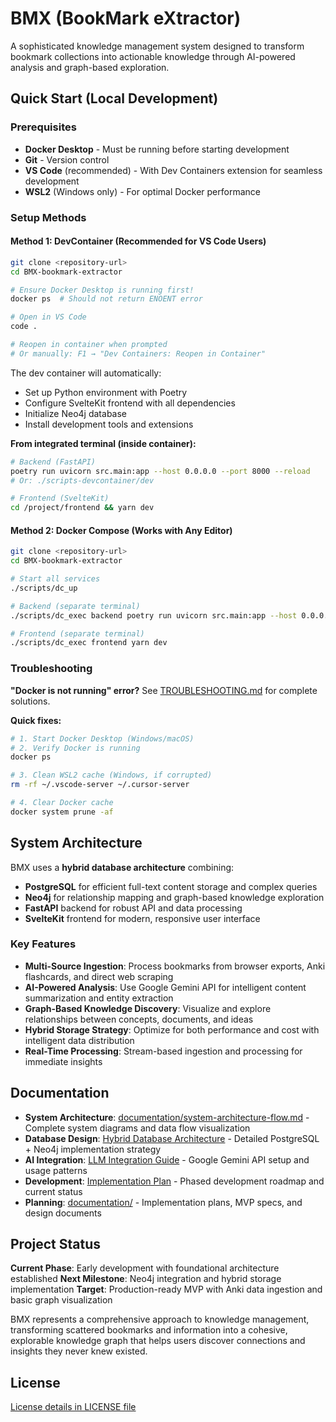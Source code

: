# BMX (BookMark eXtractor)

A sophisticated knowledge management system designed to transform bookmark collections into actionable knowledge through AI-powered analysis and graph-based exploration.

## Quick Start (Local Development)

### Prerequisites
- **Docker Desktop** - Must be running before starting development
- **Git** - Version control
- **VS Code** (recommended) - With Dev Containers extension for seamless development
- **WSL2** (Windows only) - For optimal Docker performance

### Setup Methods

#### Method 1: DevContainer (Recommended for VS Code Users)
```bash
git clone <repository-url>
cd BMX-bookmark-extractor

# Ensure Docker Desktop is running first!
docker ps  # Should not return ENOENT error

# Open in VS Code
code .

# Reopen in container when prompted
# Or manually: F1 → "Dev Containers: Reopen in Container"
```

The dev container will automatically:
- Set up Python environment with Poetry
- Configure SvelteKit frontend with all dependencies
- Initialize Neo4j database
- Install development tools and extensions

**From integrated terminal (inside container):**
```bash
# Backend (FastAPI)
poetry run uvicorn src.main:app --host 0.0.0.0 --port 8000 --reload
# Or: ./scripts-devcontainer/dev

# Frontend (SvelteKit)
cd /project/frontend && yarn dev
```

#### Method 2: Docker Compose (Works with Any Editor)
```bash
git clone <repository-url>
cd BMX-bookmark-extractor

# Start all services
./scripts/dc_up

# Backend (separate terminal)
./scripts/dc_exec backend poetry run uvicorn src.main:app --host 0.0.0.0 --port 8000 --reload

# Frontend (separate terminal)
./scripts/dc_exec frontend yarn dev
```

### Troubleshooting
**"Docker is not running" error?** See [TROUBLESHOOTING.md](TROUBLESHOOTING.md) for complete solutions.

**Quick fixes:**
```bash
# 1. Start Docker Desktop (Windows/macOS)
# 2. Verify Docker is running
docker ps

# 3. Clean WSL2 cache (Windows, if corrupted)
rm -rf ~/.vscode-server ~/.cursor-server

# 4. Clear Docker cache
docker system prune -af
```

## System Architecture

BMX uses a **hybrid database architecture** combining:
- **PostgreSQL** for efficient full-text content storage and complex queries
- **Neo4j** for relationship mapping and graph-based knowledge exploration
- **FastAPI** backend for robust API and data processing
- **SvelteKit** frontend for modern, responsive user interface

### Key Features

*   **Multi-Source Ingestion**: Process bookmarks from browser exports, Anki flashcards, and direct web scraping
*   **AI-Powered Analysis**: Use Google Gemini API for intelligent content summarization and entity extraction
*   **Graph-Based Knowledge Discovery**: Visualize and explore relationships between concepts, documents, and ideas
*   **Hybrid Storage Strategy**: Optimize for both performance and cost with intelligent data distribution
*   **Real-Time Processing**: Stream-based ingestion and processing for immediate insights

## Documentation

*   **System Architecture**: [documentation/system-architecture-flow.md](documentation/system-architecture-flow.md) - Complete system diagrams and data flow visualization
*   **Database Design**: [Hybrid Database Architecture](documentation/hybrid-database-architecture.md) - Detailed PostgreSQL + Neo4j implementation strategy
*   **AI Integration**: [LLM Integration Guide](documentation/llm-integration.md) - Google Gemini API setup and usage patterns
*   **Development**: [Implementation Plan](documentation/implementation-plan.md) - Phased development roadmap and current status
*   **Planning**: [documentation/](documentation/) - Implementation plans, MVP specs, and design documents

## Project Status

**Current Phase**: Early development with foundational architecture established
**Next Milestone**: Neo4j integration and hybrid storage implementation
**Target**: Production-ready MVP with Anki data ingestion and basic graph visualization

BMX represents a comprehensive approach to knowledge management, transforming scattered bookmarks and information into a cohesive, explorable knowledge graph that helps users discover connections and insights they never knew existed.

## License

[License details in LICENSE file](LICENSE)
